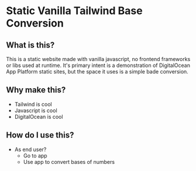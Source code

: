 # Static Vanilla Tailwind Base Conversion

## What is this?

This is a static website made with vanilla javascript, no frontend frameworks or libs used at runtime. It's primary intent is a demonstration of DigitalOcean App Platform static sites, but the space it uses is a simple bade conversion.

## Why make this?

- Tailwind is cool
- Javascript is cool
- DigitalOcean is cool

## How do I use this?

- As end user?
    - Go to app
    - Use app to convert bases of numbers